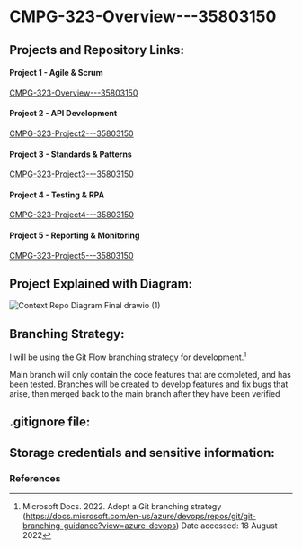 # CMPG-323-Overview---35803150

## Projects and Repository Links:
#### Project 1 - Agile & Scrum
[CMPG-323-Overview---35803150](https://github.com/suksesnwu/CMPG-323-Overview---35803150)

#### Project 2 - API Development
[CMPG-323-Project2---35803150](https://github.com/suksesnwu/CMPG-323-Project2---35803150)

#### Project 3 - Standards & Patterns
[CMPG-323-Project3---35803150](https://github.com/suksesnwu/CMPG-323-Project3---35803150)

#### Project 4 - Testing & RPA
[CMPG-323-Project4---35803150](https://github.com/suksesnwu/CMPG-323-Project4---35803150)

#### Project 5 - Reporting & Monitoring
[CMPG-323-Project5---35803150](https://github.com/suksesnwu/CMPG-323-Project5---35803150)


## Project Explained with Diagram:

![Context Repo Diagram Final drawio (1)](https://user-images.githubusercontent.com/69342894/185395901-84c53b9b-da31-4b8e-9106-24d4b08c5feb.png)

## Branching Strategy:
I will be using the Git Flow branching strategy for development.[^1]

Main branch will only contain the code features that are completed, and has been tested.
Branches will be created to develop features and fix bugs that arise, then merged back to the main branch after they have been verified

## .gitignore file:


## Storage credentials and sensitive information:

### References
[^1]: Microsoft Docs. 2022. Adopt a Git branching strategy (https://docs.microsoft.com/en-us/azure/devops/repos/git/git-branching-guidance?view=azure-devops) Date accessed: 18 August 2022
